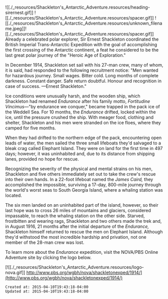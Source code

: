 
![[./_resources/Shackleton's_Antarctic_Adventure.resources/heading-sirernest.gif]]
![[./_resources/Shackleton's_Antarctic_Adventure.resources/spacer.gif]]
![[./_resources/Shackleton's_Antarctic_Adventure.resources/unknown_filename.jpeg]]![[./_resources/Shackleton's_Antarctic_Adventure.resources/spacer.gif]]  Already a celebrated polar explorer, Sir Ernest Shackleton coordinated the British Imperial Trans-Antarctic Expedition with the goal of accomplishing the first crossing of the Antarctic continent, a feat he considered to be the last great polar journey of the "Heroic Age of Exploration."

In December 1914, Shackleton set sail with his 27-man crew, many of whom, it is said, had responded to the following recruitment notice: "Men wanted for hazardous journey. Small wages. Bitter cold. Long months of complete darkness. Constant danger. Safe return doubtful. Honour and recognition in case of success. —Ernest Shackleton."

Ice conditions were unusually harsh, and the wooden ship, which Shackleton had renamed _Endurance_ after his family motto, _Fortitudine Vincimus_—"by endurance we conquer," became trapped in the pack ice of the Weddell Sea. For 10 months, the _Endurance_ drifted, locked within the ice, until the pressure crushed the ship. With meager food, clothing and shelter, Shackleton and his men were stranded on the ice floes, where they camped for five months.

When they had drifted to the northern edge of the pack, encountering open leads of water, the men sailed the three small lifeboats they'd salvaged to a bleak crag called Elephant Island. They were on land for the first time in 497 days; however, it was uninhabited and, due to its distance from shipping lanes, provided no hope for rescue.

Recognizing the severity of the physical and mental strains on his men, Shackleton and five others immediately set out to take the crew's rescue into their own hands. In a 22-foot lifeboat named the _James Caird,_ they accomplished the impossible, surviving a 17-day, 800-mile journey through the world's worst seas to South Georgia Island, where a whaling station was located.

The six men landed on an uninhabited part of the island, however, so their last hope was to cross 26 miles of mountains and glaciers, considered impassable, to reach the whaling station on the other side. Starved, frostbitten and wearing rags, Shackleton and two others made the trek and, in August 1916, 21 months after the initial departure of the _Endurance,_ Shackleton himself returned to rescue the men on Elephant Island. Although they'd withstood the most incredible hardship and privation, not one member of the 28-man crew was lost.

To learn more about the _Endurance_ expedition, visit the NOVA/PBS Online Adventure site by clicking the logo below.

[![[./_resources/Shackleton's_Antarctic_Adventure.resources/logo-nova.gif]]
http://www.pbs.org/wgbh/nova/shackletonexped/1914/](http://www.pbs.org/wgbh/nova/shackletonexped/1914/)

    Created at: 2015-04-10T19:43:18-04:00
    Updated at: 2015-04-10T19:43:18-04:00

